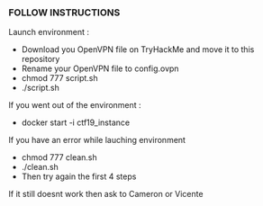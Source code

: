 ###   FOLLOW INSTRUCTIONS  ###

Launch environment :

-  Download you OpenVPN file on TryHackMe and move it to this repository
-  Rename your OpenVPN file to config.ovpn
-  chmod 777 script.sh
-  ./script.sh


If you went out of the environment :

- docker start -i ctf19_instance


If you have an error while lauching environment

- chmod 777 clean.sh
- ./clean.sh
- Then try again the first 4 steps


If it still doesnt work then ask to Cameron or Vicente

